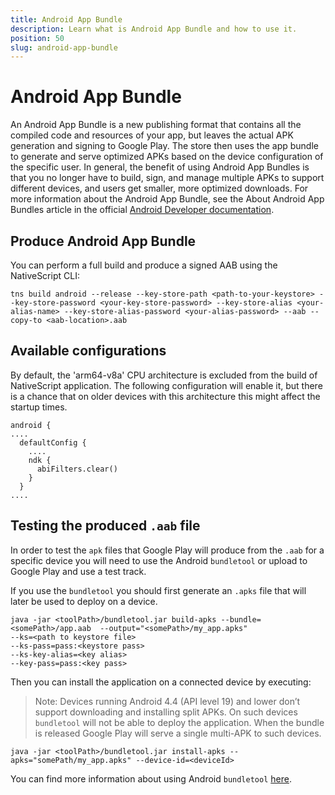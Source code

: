 ```yaml
---
title: Android App Bundle
description: Learn what is Android App Bundle and how to use it.
position: 50
slug: android-app-bundle
---
```


# Android App Bundle
An Android App Bundle is a new publishing format that contains all the compiled code and resources of your app, but leaves the actual APK generation and signing to Google Play. The store then uses the app bundle to generate and serve optimized APKs based on the device configuration of the specific user. In general, the benefit of using Android App Bundles is that you no longer have to build, sign, and manage multiple APKs to support different devices, and users get smaller, more optimized downloads. For more information about the Android App Bundle, see the About Android App Bundles article in the official [Android Developer documentation](https://developer.android.com/guide/app-bundle/).

## Produce Android App Bundle
You can perform a full build and produce a signed AAB using the NativeScript CLI:
```
tns build android --release --key-store-path <path-to-your-keystore> --key-store-password <your-key-store-password> --key-store-alias <your-alias-name> --key-store-alias-password <your-alias-password> --aab --copy-to <aab-location>.aab
```

## Available configurations
By default, the 'arm64-v8a' CPU architecture is excluded from the build of NativeScript application. The following configuration will enable it, but there is a chance that on older devices with this architecture this might affect the startup times.

```
android {
....
  defaultConfig {
    ....
    ndk {
      abiFilters.clear()
    }
  }
....
```

## Testing the produced `.aab` file
In order to test the `apk` files that Google Play will produce from the `.aab` for a specific device you will need to use the Android `bundletool` or upload to Google Play and use a test track.

If you use the `bundletool` you should first generate an `.apks` file that will later be used to deploy on a device.

```
java -jar <toolPath>/bundletool.jar build-apks --bundle=<somePath>/app.aab  --output="<somePath>/my_app.apks"
--ks=<path to keystore file> 
--ks-pass=pass:<keystore pass> 
--ks-key-alias=<key alias> 
--key-pass=pass:<key pass>
```

Then you can install the application on a connected device by executing:

> Note: Devices running Android 4.4 (API level 19) and lower don’t support downloading and installing split APKs. On such devices `bundletool` will not be able to deploy the application. When the bundle is released Google Play will serve a single multi-APK to such devices.

```
java -jar <toolPath>/bundletool.jar install-apks --apks="somePath/my_app.apks" --device-id=<deviceId>
```

You can find more information about using Android `bundletool` [here](https://developer.android.com/studio/command-line/bundletool).

